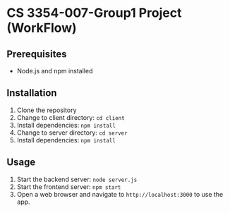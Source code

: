 # CS 3354-007-Group1 Project (WorkFlow)

## Prerequisites

- Node.js and npm installed

## Installation

1. Clone the repository
2. Change to client directory: `cd client`
3. Install dependencies: `npm install`
4. Change to server directory: `cd server`
5. Install dependencies: `npm install`

## Usage
1. Start the backend server: `node server.js`
2. Start the frontend server: `npm start`
3. Open a web browser and navigate to `http://localhost:3000` to use the app.

